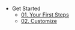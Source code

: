 * Get Started
    * [01. Your First Steps](get-started/first-steps.md)
    * [02. Customize](customize.md)
